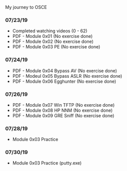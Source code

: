 My journey to OSCE

### 07/23/19
* Completed watching videos (0 - 62)
* PDF - Module 0x01 (No exercise done)
* PDF - Module 0x02 (No exercise done)
* PDF - Module 0x03 PE (No exercise done)

### 07/24/19
* PDF - Module 0x04 Bypass AV (No exercise done)
* PDF - Modeul 0x05 Bypass ASLR (No exercise done)
* PDF - Module 0x06 Egghunter (No exercise done)

### 07/26/19
* PDF - Module 0x07 Win TFTP (No exercise done)
* PDF - Module 0x08 HP NNM (No exercise done)
* PDF - Module 0x09 GRE Sniff (No exercise done)

### 07/28/19
* Module 0x03 Practice

### 07/30/19
* Module 0x03 Practice (putty.exe)

